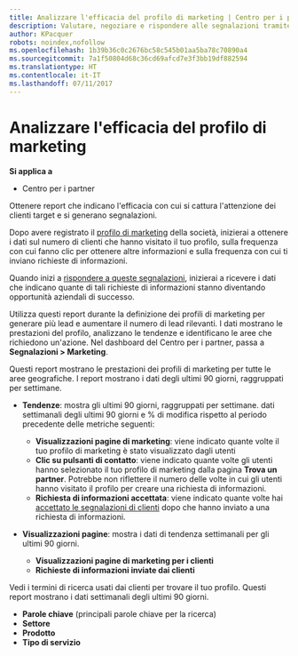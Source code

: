 ```yaml
---
title: Analizzare l'efficacia del profilo di marketing | Centro per i partner
description: Valutare, negoziare e rispondere alle segnalazioni tramite il Centro per i partner.
author: KPacquer
robots: noindex,nofollow
ms.openlocfilehash: 1b39b36c0c2676bc58c545b01aa5ba78c70890a4
ms.sourcegitcommit: 7a1f50804d68c36cd69afcd7e3f3bb19df882594
ms.translationtype: HT
ms.contentlocale: it-IT
ms.lasthandoff: 07/11/2017
---
```

# <a name="analyze-the-effectiveness-of-your-marketing-profile"></a>Analizzare l'efficacia del profilo di marketing
<!-- 
https://go.microsoft.com/fwlink/?linkid=849120
-->

**Si applica a**

-  Centro per i partner

Ottenere report che indicano l'efficacia con cui si cattura l'attenzione dei clienti target e si generano segnalazioni.

Dopo avere registrato il [profilo di marketing](create-a-marketing-profile.md) della società, inizierai a ottenere i dati sul numero di clienti che hanno visitato il tuo profilo, sulla frequenza con cui fanno clic per ottenere altre informazioni e sulla frequenza con cui ti inviano richieste di informazioni. 

Quando inizi a [rispondere a queste segnalazioni](responding-to-referrals.md), inizierai a ricevere i dati che indicano quante di tali richieste di informazioni stanno diventando opportunità aziendali di successo.

Utilizza questi report durante la definizione dei profili di marketing per generare più lead e aumentare il numero di lead rilevanti. I dati mostrano le prestazioni del profilo, analizzano le tendenze e identificano le aree che richiedono un'azione. Nel dashboard del Centro per i partner, passa a **Segnalazioni > Marketing**.

Questi report mostrano le prestazioni dei profili di marketing per tutte le aree geografiche. I report mostrano i dati degli ultimi 90 giorni, raggruppati per settimane.

*  **Tendenze**: mostra gli ultimi 90 giorni, raggruppati per settimane. dati settimanali degli ultimi 90 giorni e % di modifica rispetto al periodo precedente delle metriche seguenti:

   * **Visualizzazioni pagine di marketing**: viene indicato quante volte il tuo profilo di marketing è stato visualizzato dagli utenti
   * **Clic su pulsanti di contatto**: viene indicato quante volte gli utenti hanno selezionato il tuo profilo di marketing dalla pagina **Trova un partner**. Potrebbe non riflettere il numero delle volte in cui gli utenti hanno visitato il profilo per creare una richiesta di informazioni.
   * **Richiesta di informazioni accettata**: viene indicato quante volte hai [accettato le segnalazioni di clienti](responding-to-referrals.md) dopo che hanno inviato a una richiesta di informazioni.


*  **Visualizzazioni pagine**: mostra i dati di tendenza settimanali per gli ultimi 90 giorni.
   *  **Visualizzazioni pagine di marketing per i clienti**
   *  **Richieste di informazioni inviate dai clienti**

Vedi i termini di ricerca usati dai clienti per trovare il tuo profilo. Questi report mostrano i dati settimanali degli ultimi 90 giorni.

*  **Parole chiave** (principali parole chiave per la ricerca) 
*  **Settore**
*  **Prodotto**
*  **Tipo di servizio**

